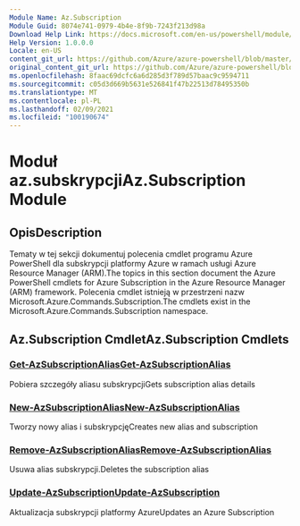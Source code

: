 ```yaml
---
Module Name: Az.Subscription
Module Guid: 8074e741-0979-4b4e-8f9b-7243f213d98a
Download Help Link: https://docs.microsoft.com/en-us/powershell/module/az.subscription
Help Version: 1.0.0.0
Locale: en-US
content_git_url: https://github.com/Azure/azure-powershell/blob/master/src/Subscription/Subscription/help/Az.Subscription.md
original_content_git_url: https://github.com/Azure/azure-powershell/blob/master/src/Subscription/Subscription/help/Az.Subscription.md
ms.openlocfilehash: 8faac69dcfc6a6d285d3f789d57baac9c9594711
ms.sourcegitcommit: c05d3d669b5631e526841f47b22513d78495350b
ms.translationtype: MT
ms.contentlocale: pl-PL
ms.lasthandoff: 02/09/2021
ms.locfileid: "100190674"
---
```

# <span data-ttu-id="4dff7-101">Moduł az.subskrypcji</span><span class="sxs-lookup"><span data-stu-id="4dff7-101">Az.Subscription Module</span></span>
## <span data-ttu-id="4dff7-102">Opis</span><span class="sxs-lookup"><span data-stu-id="4dff7-102">Description</span></span>
<span data-ttu-id="4dff7-103">Tematy w tej sekcji dokumentuj polecenia cmdlet programu Azure PowerShell dla subskrypcji platformy Azure w ramach usługi Azure Resource Manager (ARM).</span><span class="sxs-lookup"><span data-stu-id="4dff7-103">The topics in this section document the Azure PowerShell cmdlets for Azure Subscription in the Azure Resource Manager (ARM) framework.</span></span> <span data-ttu-id="4dff7-104">Polecenia cmdlet istnieją w przestrzeni nazw Microsoft.Azure.Commands.Subscription.</span><span class="sxs-lookup"><span data-stu-id="4dff7-104">The cmdlets exist in the Microsoft.Azure.Commands.Subscription namespace.</span></span>

## <span data-ttu-id="4dff7-105">Az.Subscription Cmdlet</span><span class="sxs-lookup"><span data-stu-id="4dff7-105">Az.Subscription Cmdlets</span></span>
### [<span data-ttu-id="4dff7-106">Get-AzSubscriptionAlias</span><span class="sxs-lookup"><span data-stu-id="4dff7-106">Get-AzSubscriptionAlias</span></span>](Get-AzSubscriptionAlias.md)
<span data-ttu-id="4dff7-107">Pobiera szczegóły aliasu subskrypcji</span><span class="sxs-lookup"><span data-stu-id="4dff7-107">Gets subscription alias details</span></span>

### [<span data-ttu-id="4dff7-108">New-AzSubscriptionAlias</span><span class="sxs-lookup"><span data-stu-id="4dff7-108">New-AzSubscriptionAlias</span></span>](New-AzSubscriptionAlias.md)
<span data-ttu-id="4dff7-109">Tworzy nowy alias i subskrypcję</span><span class="sxs-lookup"><span data-stu-id="4dff7-109">Creates new alias and subscription</span></span>

### [<span data-ttu-id="4dff7-110">Remove-AzSubscriptionAlias</span><span class="sxs-lookup"><span data-stu-id="4dff7-110">Remove-AzSubscriptionAlias</span></span>](Remove-AzSubscriptionAlias.md)
<span data-ttu-id="4dff7-111">Usuwa alias subskrypcji.</span><span class="sxs-lookup"><span data-stu-id="4dff7-111">Deletes the subscription alias</span></span>

### [<span data-ttu-id="4dff7-112">Update-AzSubscription</span><span class="sxs-lookup"><span data-stu-id="4dff7-112">Update-AzSubscription</span></span>](Update-AzSubscription.md)
<span data-ttu-id="4dff7-113">Aktualizacja subskrypcji platformy Azure</span><span class="sxs-lookup"><span data-stu-id="4dff7-113">Updates an Azure Subscription</span></span>


